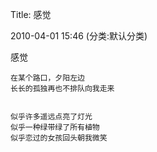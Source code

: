 Title: 感觉

2010-04-01 15:46 (分类:默认分类)

感觉


```
在某个路口，夕阳左边
长长的孤独再也不排队向我走来


似乎许多遥远点亮了灯光
似乎一种绿带绿了所有植物
似乎恋过的女孩回头朝我微笑
```